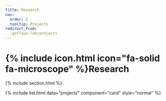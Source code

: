 ```yaml
---
title: Research
nav:
  order: 2
  tooltip: Projects
redirect_from:
  -goffaux-lab/projects
---
```


# {% include icon.html icon="fa-solid fa-microscope" %}Research
{% include section.html %}

{% include list.html data="projects" component="card" style="normal" %}
